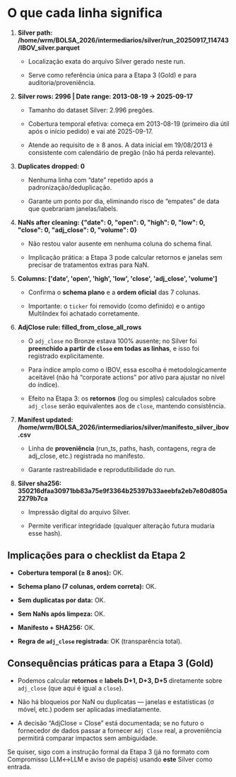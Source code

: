 
# O que cada linha significa

1. **Silver path: /home/wrm/BOLSA_2026/intermediarios/silver/run_20250917_114743/IBOV_silver.parquet**

    - Localização exata do arquivo Silver gerado neste run.

    - Serve como referência única para a Etapa 3 (Gold) e para auditoria/proveniência.

2. **Silver rows: 2996 | Date range: 2013-08-19 -> 2025-09-17**

    - Tamanho do dataset Silver: 2.996 pregões.

    - Cobertura temporal efetiva: começa em 2013-08-19 (primeiro dia útil após o início pedido) e vai até 2025-09-17.

    - Atende ao requisito de ≥ 8 anos. A data inicial em 19/08/2013 é consistente com calendário de pregão (não há perda relevante).

3. **Duplicates dropped: 0**

    - Nenhuma linha com “date” repetido após a padronização/deduplicação.

    - Garante um ponto por dia, eliminando risco de “empates” de data que quebrariam janelas/labels.

4. **NaNs after cleaning: {"date": 0, "open": 0, "high": 0, "low": 0, "close": 0, "adj_close": 0, "volume": 0}**

    - Não restou valor ausente em nenhuma coluna do schema final.

    - Implicação prática: a Etapa 3 pode calcular retornos e janelas sem precisar de tratamentos extras para NaN.

5. **Columns: ['date', 'open', 'high', 'low', 'close', 'adj_close', 'volume']**

    - Confirma o **schema plano** e a **ordem oficial** das 7 colunas.

    - Importante: o `ticker` foi removido (como definido) e o antigo MultiIndex foi achatado corretamente.

6. **AdjClose rule: filled_from_close_all_rows**

    - O `adj_close` no Bronze estava 100% ausente; no Silver foi **preenchido a partir de `close` em todas as linhas**, e isso foi registrado explicitamente.

    - Para índice amplo como o IBOV, essa escolha é metodologicamente aceitável (não há “corporate actions” por ativo para ajustar no nível do índice).

    - Efeito na Etapa 3: os **retornos** (log ou simples) calculados sobre `adj_close` serão equivalentes aos de `close`, mantendo consistência.

7. **Manifest updated: /home/wrm/BOLSA_2026/intermediarios/silver/manifesto_silver_ibov.csv**

    - Linha de **proveniência** (run_ts, paths, hash, contagens, regra de adj_close, etc.) registrada no manifesto.

    - Garante rastreabilidade e reprodutibilidade do run.

8. **Silver sha256: 350216dfaa30971bb83a75e9f3364b25397b33aeebfa2eb7e80d805a2279b7ca**

    - Impressão digital do arquivo Silver.

    - Permite verificar integridade (qualquer alteração futura mudaria esse hash).

## Implicações para o checklist da Etapa 2

- **Cobertura temporal (≥ 8 anos):** OK.

- **Schema plano (7 colunas, ordem correta):** OK.

- **Sem duplicatas por data:** OK.

- **Sem NaNs após limpeza:** OK.

- **Manifesto + SHA256:** OK.

- **Regra de `adj_close` registrada:** OK (transparência total).

## Consequências práticas para a Etapa 3 (Gold)

- Podemos calcular **retornos** e **labels D+1, D+3, D+5** diretamente sobre `adj_close` (que aqui é igual a `close`).

- Não há bloqueios por NaN ou duplicatas — janelas e estatísticas (σ móvel, etc.) podem ser aplicadas imediatamente.

- A decisão “AdjClose = Close” está documentada; se no futuro o fornecedor de dados passar a fornecer `Adj Close` real, a proveniência permitirá comparar impactos sem ambiguidade.

Se quiser, sigo com a instrução formal da Etapa 3 (já no formato com Compromisso LLM↔LLM e aviso de papéis) usando **este** Silver como entrada.
